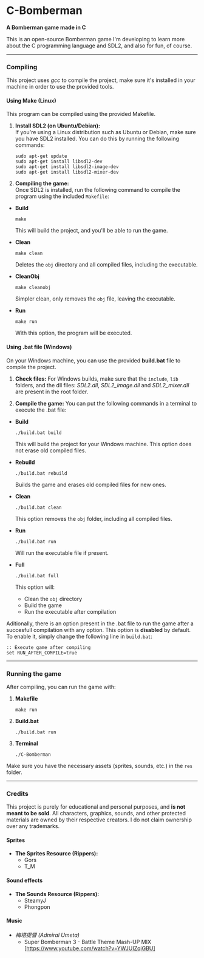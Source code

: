 # C-Bomberman
**A Bomberman game made in C**

This is an open-source Bomberman game I'm developing to learn more about the C programming language and SDL2, and also for fun, of course.

---

### Compiling

This project uses *gcc* to compile the project, make sure it's installed in your machine in order to use the provided tools.

#### Using Make (Linux)
This program can be compiled using the provided Makefile.

1. **Install SDL2 (on Ubuntu/Debian):**  
If you're using a Linux distribution such as Ubuntu or Debian, make sure you have SDL2 installed. You can do this by running the following commands:

    ~~~
    sudo apt-get update  
    sudo apt-get install libsdl2-dev
    sudo apt-get install libsdl2-image-dev
    sudo apt-get install libsdl2-mixer-dev
    ~~~

2. **Compiling the game:**  
Once SDL2 is installed, run the following command to compile the program using the included `Makefile`:

  - **Build**

    ~~~
    make
    ~~~

    This will build the project, and you'll be able to run the game.
  
  - **Clean**
    ~~~
    make clean
    ~~~

    Deletes the `obj` directory and all compiled files, including the executable.

  - **CleanObj**
    ~~~
    make cleanobj
    ~~~

    Simpler clean, only removes the `obj` file, leaving the executable.
  
  - **Run**
    ~~~
    make run
    ~~~
    With this option, the program will be executed.

#### Using .bat file (Windows)

On your Windows machine, you can use the provided **build.bat** file to compile the project.

1. **Check files:**
For Windows builds, make sure that the `include`, `lib` folders, and the dll files: *SDL2.dll*, *SDL2_image.dll* and *SDL2_mixer.dll* are present in the root folder.

2. **Compile the game:**
You can put the following commands in a terminal to execute the .bat file:

  - **Build**

    ~~~
    ./build.bat build
    ~~~  
    This will build the project for your Windows machine.
    This option does not erase old compiled files.

  - **Rebuild**

    ~~~
    ./build.bat rebuild
    ~~~  
    Builds the game and erases old compiled files for new ones.

  - **Clean**

    ~~~
    ./build.bat clean
    ~~~  
    This option removes the `obj` folder, including all compiled files.

  - **Run**

    ~~~
    ./build.bat run
    ~~~  
    Will run the executable file if present.

  - **Full**

    ~~~
    ./build.bat full
    ~~~  
    This option will:
    - Clean the `obj` directory
    - Build the game
    - Run the executable after compilation

Aditionally, there is an option present in the .bat file to run the game after a succesfull compilation with any option. 
This option is **disabled** by default. To enable it, simply change the following line in `build.bat`:

  ~~~
  :: Execute game after compiling
  set RUN_AFTER_COMPILE=true
  ~~~


---

### Running the game

After compiling, you can run the game with:

1. **Makefile**
    ~~~
    make run
    ~~~
1. **Build.bat**
    ~~~
    ./build.bat run
    ~~~
3. **Terminal**
    ~~~
    ./C-Bomberman
    ~~~

Make sure you have the necessary assets (sprites, sounds, etc.) in the `res` folder.

---

### Credits

This project is purely for educational and personal purposes, and **is not meant to be sold**. All characters, graphics, sounds, and other protected materials are owned by their respective creators. I do not claim ownership over any trademarks.

#### Sprites
- **The Sprites Resource (Rippers):**
  - Gors
  - T_M

#### Sound effects

- **The Sounds Resource (Rippers):**
  - SteamyJ
  - Phongpon

#### Music

- *梅塔提督 (Admiral Umeta)*
  - Super Bomberman 3 - Battle Theme Mash-UP MIX [https://www.youtube.com/watch?v=YWJUIZqiGBU]